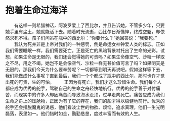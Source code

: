 # 抱着生命过海洋
　　有这样一则希腊神话，阿波罗爱上了西比尔，并且告诉她，不管多少年，只要她手里有尘土，她就能活下去。随着时光流逝，西比尔日渐憔悴，终成空躯，却依然求死不得。孩子们问吊在瓶中的西比尔：“你要什么？”她回答说：“我要死。” 
　　我认为死并非是上帝对我们的一种惩罚，倒是命运女神钟爱人类的标志。正如我们需要睡眠一样，我们需要死亡。正是死亡的黑暗背景衬托出了生命的光彩。试想，如果生命是无限的，我们还会觉得她的可贵吗？如果生命像空气、沙粒一样取之不尽，用之不竭，她岂不是会像空气、沙粒一样无甚价值可言了吗？如果明天是无限的，那我们今天为什么要辛劳呢？一切都等到明天再说吧。假如这样等下去，我们能做成什么事呢？直到最后，我们一个个都成了瓶中的西比尔，那时也许才觉出死的可贵，生的可怕。 
　　正因为有死亡，我们才这么珍惜生命。我们每个人都应成为优秀的舵手，驾驶自己的生命之舟轻快地航行。优秀的舵手善于对付痛苦，而现实中的许多人却因痛苦而导致海水没顶，过早走向死亡。痛苦应成为我们生命之舟上的压舱物，正因为有了它的存在，我们的船才得以稳健地前行。优秀的舵手还会摆脱魔鬼的诱惑，他们看淡尘世的物欲、烦恼，追求真理，他们一生光明磊落，表里如一。他们惜时如金，勤勤恳恳，度过丰富而有效的人生。
 